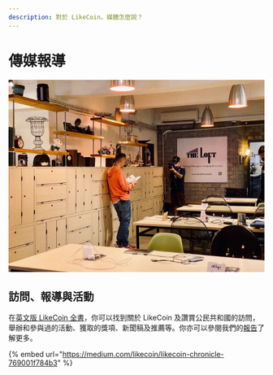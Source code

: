 ```yaml
---
description: 對於 LikeCoin，媒體怎麼說？
---
```


# 傳媒報導

![](../../.gitbook/assets/media.jpeg)

## 訪問、報導與活動 <a id="interviews"></a>

在[英文版 LikeCoin 全書](https://docs.like.co/on-the-news)，你可以找到關於 LikeCoin 及讚賞公民共和國的訪問，舉辦和參與過的活動、獲取的獎項、新聞稿及推薦等。你亦可以參閱我們的[報告](https://docs.like.co/weekly-progress-updates)了解更多。

{% embed url="https://medium.com/likecoin/likecoin-chronicle-769001f784b3" %}

